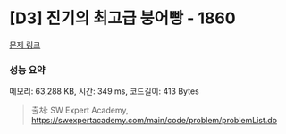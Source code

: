 # [D3] 진기의 최고급 붕어빵 - 1860 

[문제 링크](https://swexpertacademy.com/main/code/problem/problemDetail.do?contestProbId=AV5LsaaqDzYDFAXc) 

### 성능 요약

메모리: 63,288 KB, 시간: 349 ms, 코드길이: 413 Bytes



> 출처: SW Expert Academy, https://swexpertacademy.com/main/code/problem/problemList.do